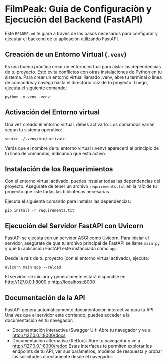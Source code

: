# FilmPeak: Guía de Configuraciòn y Ejecución del Backend (FastAPI)
Este `README.md` te giará a través de los pasos necesarios para configurar y ejecutar el backend de tu aplicación utilizando FastAPI.

## Creación de un Entorno Virtual (`.venv`)
Es una buena práctica crear un entorno virtual para aislar las dependencias de tu proyecto. Esto evita conflictos con otras instalaciones de Python en tu sistema.
Para crear un entorno virtual llamado .venv, abre tu terminal o línea de comandos y navega hasta el directorio raíz de tu proyecto. Luego, ejecuta el siguiente comando:
```
python -m venv .venv
```
## Activación del Entorno virtual
Una vez creado el entorno virtual, debes activarlo. Los comandos varían según tu sistema operativo:
```
source ./.venv/bin/activate
```
Verás que el nombre de tu entorno virtual (.venv) aparecerá al principio de tu línea de comandos, indicando que está activo.
## Instalación de los Requerimientos
Con el entorno virtual activado, puedes instalar todas las dependencias del proyecto. Asegúrate de tener un archivo `requirements.txt` en la raíz de tu proyecto que liste todas las bibliotecas necesarias.

Ejecuta el siguiente comando para instalar las dependencias:
```
pip install -r requirements.txt
```
## Ejecución del Servidor FastAPI con Uvicorn
FastAPI se ejecuta con un servidor ASGI como Uvicorn. Para iniciar el servidor, asegúrate de que tu archivo principal de FastAPI se llame `main.py` y que tu aplicación FastAPI esté instanciada como `app`.

Desde la raíz de tu proyecto (con el entorno virtual activado), ejecuta:
```
uvicorn main:app --reload
```
El servidor se iniciará y generalmente estará disponible en http://127.0.0.1:8000 o http://localhost:8000

## Documentación de la API
FastAPI genera automáticamente documentación interactiva para tu API. Una vez que el servidor esté corriendo, puedes acceder a la documentación en tu navegador:
- Documentación interactiva (Swagger UI): Abre tu navegador y ve a http://127.0.0.1:8000/docs
- Documentación alternativa (ReDoc): Abre tu navegador y ve a http://127.0.0.1:8000/redoc
Estas interfaces te permiten explorar los endpoints de tu API, ver sus parámetros, modelos de respuesta y probar las solicitudes directamente desde el navegador.


